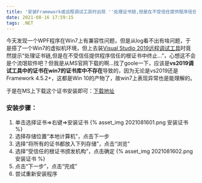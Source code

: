 ```yaml
---
title: '安装Framework或远程调试工具时出现 ''处理证书链,但是在不受信任提供程序信任的根证书中终止...'''
date: 2021-08-16 17:59:15
tags: .NET
---
```


今天发现一个WPF程序在Win7上有兼容性问题，但是从log看不出有啥问题，于是搭了一个Win7的虚拟机环境，但上去装[Visual Studio 2019远程调试工具](https://visualstudio.microsoft.com/zh-hans/downloads/#remote-tools-for-visual-studio-2019)时竟然提示“处理证书链,但是在不受信任提供程序信任的根证书中终止...”，心想这不会是个流氓软件吧？但我是从MS官网下载的啊...找了goole一下，应该是**vs2019调试工具中的证书在win7的证书库中不存在**导致的，因为无论是vs2019还是Framework 4.5.2+，这都是Win 10的产物了，故win7上表现异常也是能理解的。

于是在MS上下载这个证书安装即可：[下载地址](http://go.microsoft.com/fwlink/?linkid=747875&clcid=0x409)

### 安装步骤：

1. 单击选择证书=>右键=>安装证书
{% asset_img 2021081601.png 安装证书 %}
2. 选择存储位置“本地计算机”，点击下一步
3. 选择“将所有的证书都放入下列存储”，点击“浏览”
4. 选择“受信任的根证书颁发机构”，点击确定
{% asset_img 2021081602.png 安装证书 %}
5. 点击“下一步”，点击“完成”
6. 尝试重新安装程序